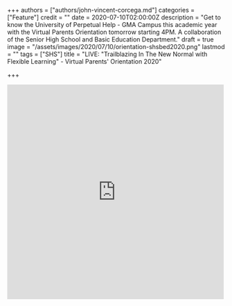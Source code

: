 +++
authors = ["authors/john-vincent-corcega.md"]
categories = ["Feature"]
credit = ""
date = 2020-07-10T02:00:00Z
description = "Get to know the University of Perpetual Help - GMA Campus this academic year with the Virtual Parents Orientation tomorrow starting 4PM. A collaboration of the Senior High School and Basic Education Department."
draft = true
image = "/assets/images/2020/07/10/orientation-shsbed2020.png"
lastmod = ""
tags = ["SHS"]
title = "LIVE: \"Trailblazing In The New Normal with Flexible Learning\" - Virtual Parents' Orientation 2020"

+++
<iframe src="https://www.facebook.com/plugins/post.php?href=https%3A%2F%2Fwww.facebook.com%2FPerpetualToday%2Fposts%2F295511635143533&width=500" width="500" height="496" style="border:none;overflow:hidden" scrolling="no" frameborder="0" allowTransparency="true"></iframe>